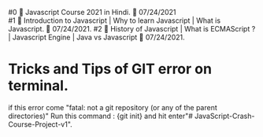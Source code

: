 #0 🛑 Javascript Course 2021 in Hindi.   📅 07/24/2021</br>
#1 🛑 Introduction to Javascript | Why to learn Javascript | What is Javascript.  📅 07/24/2021.
#2 🛑 History of Javascript | What is ECMAScript ? | Javascript Engine | Java vs Javascript 📅 07/24/2021.


# Tricks and Tips of GIT error on terminal.
if this error come "fatal: not a git repository (or any of the parent directories)"
Run this command : {git init} and hit enter"# JavaScript-Crash-Course-Project-v1".
